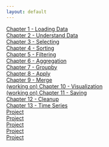 ```yaml
---
layout: default
---
```


[Chapter 1 - Loading Data](book/loading.html)  
[Chapter 2 - Understand Data](book/overview.html)  
[Chapter 3 - Selecting](book/selecting.html)  
[Chapter 4 - Sorting](book/sorting.html)  
[Chapter 5 - Filtering](book/filtering.html)  
[Chapter 6 - Aggregation](book/aggregation.html)  
[Chapter 7 - Groupby](book/groupby.html)  
[Chapter 8 - Apply](book/apply.html)  
[Chapter 9 - Merge](book/merge.html)  
[ (working on) Chapter 10 - Visualization]()  
[ (working on) Chapter 11 - Saving]()  
[Chapter 12 - Cleanup](book/cleanup.html)  
[Chapter 13 - Time Series](book/time-series.html)  
[Project]()  
[Project]()  
[Project]()  
[Project]()  
[Project]()  

